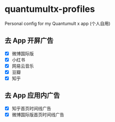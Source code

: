 # quantumultx-profiles

Personal config for my Quantumult x app
(个人自用)

## 去 App 开屏广告

- [x] 微博国际版
- [x] 小红书
- [x] 网易云音乐
- [x] 豆瓣
- [x] 知乎

## 去 App 应用内广告

- [x] 知乎首页时间线广告
- [x] 微博国际版首页时间线广告
